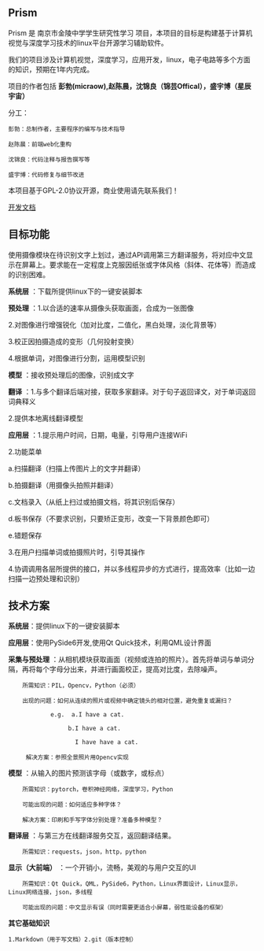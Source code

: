 ## Prism

Prism 是 南京市金陵中学学生研究性学习 项目，本项目的目标是构建基于计算机视觉与深度学习技术的linux平台开源学习辅助软件。

我们的项目涉及计算机视觉，深度学习，应用开发，linux，电子电路等多个方面的知识，预期在1年内完成。

项目的作者包括 **彭勃(micraow),赵陈晨，沈锦良（锦芸Offical），盛宇博（星辰宇宙）**

分工：

    彭勃：总制作者，主要程序的编写与技术指导

    赵陈晨：前端web化重构

    沈锦良：代码注释与报告撰写等

    盛宇博：代码修复与细节改进

本项目基于GPL-2.0协议开源，商业使用请先联系我们！

[开发文档](https://gitee.com/micraow/prism/tree/master/docs)

## 目标功能
使用摄像模块在待识别文字上划过，通过API调用第三方翻译服务，将对应中文显示在屏幕上。要求能在一定程度上克服因纸张或字体风格（斜体、花体等）而造成的识别困难。


**系统层** ：下载所提供linux下的一键安装脚本


**预处理** ：1.以合适的速率从摄像头获取画面，合成为一张图像

2.对图像进行增强锐化（加对比度，二值化，黑白处理，淡化背景等）

3.校正因拍摄造成的变形（几何投射变换）

4.根据单词，对图像进行分割，运用模型识别


**模型** ：接收预处理后的图像，识别成文字


**翻译** ：1.与多个翻译后端对接，获取多家翻译。对于句子返回译文，对于单词返回词典释义

2.提供本地离线翻译模型


**应用层** ：1.提示用户时间，日期，电量，引导用户连接WiFi

2.功能菜单


a.扫描翻译（扫描上传图片上的文字并翻译）

b.拍摄翻译（用摄像头拍照并翻译）

c.文档录入（从纸上扫过或拍摄文档，将其识别后保存）

d.板书保存（不要求识别，只要矫正变形，改变一下背景颜色即可）

e.错题保存


3.在用户扫描单词或拍摄照片时，引导其操作

4.协调调用各层所提供的接口，并以多线程异步的方式进行，提高效率（比如一边扫描一边预处理和识别）



## 技术方案
**系统层**：提供linux下的一键安装脚本

**应用层**：使用PySide6开发,使用Qt Quick技术，利用QML设计界面

**采集与预处理** ：从相机模块获取画面（视频或连拍的照片）。首先将单词与单词分隔，再将每个字母分出来，并进行画面校正，提高对比度，去除噪声。

        所需知识：PIL，Opencv，Python（必须）

        出现的问题：如何从连续的照片或视频中确定镜头的相对位置，避免重复或漏扫？

                e.g.  a.I have a cat.

                     b.I have a cat.     

                       I have have a cat.

         解决方案：参照全景照片用Opencv实现

**模型** ：从输入的图片预测该字母（或数字，或标点）

        所需知识：pytorch，卷积神经网络，深度学习，Python

        可能出现的问题：如何适应多种字体？

        解决方案：印刷和手写字体分别处理？准备多种模型？

**翻译层** ：与第三方在线翻译服务交互，返回翻译结果。

        所需知识：requests，json，http，python

**显示（大前端）** ：一个开销小，流畅，美观的与用户交互的UI

        所需知识：Qt Quick，QML，PySide6，Python，Linux界面设计，Linux显示，Linux网络连接，json，多线程

        可能出现的问题：中文显示有误（同时需要更适合小屏幕，弱性能设备的框架）

**其它基础知识**

    1.Markdown（用于写文档）2.git（版本控制）